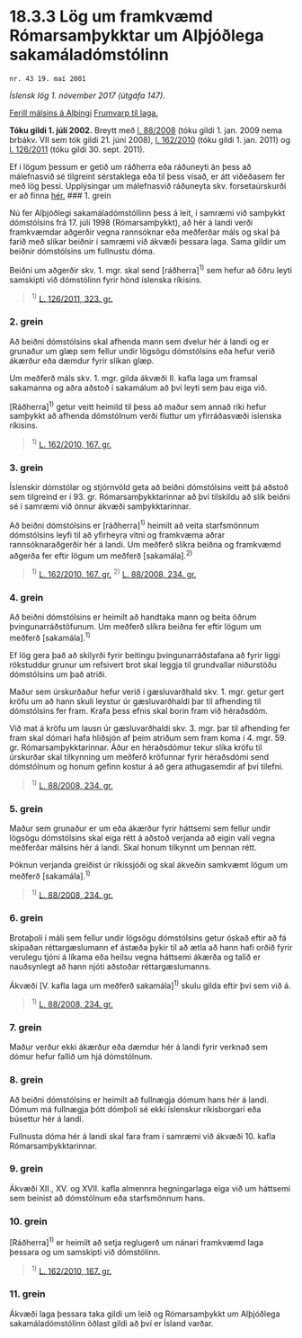 # 18.3.3 Lög um framkvæmd Rómarsamþykktar um Alþjóðlega sakamáladómstólinn

`nr. 43 19. maí 2001`

_Íslensk lög 1. nóvember 2017 (útgáfa 147)._

[Ferill málsins á Alþingi](https://www.althingi.is/thingstorf/thingmalalistar-eftir-thingum/ferill/?ltg=126&mnr=391)
[Frumvarp til laga.](https://www.althingi.is/altext/126/s/0641.html)

**Tóku gildi 1. júlí 2002.**
Breytt með
[l. 88/2008](https://althingi.is/altext/stjt/2008.088.html) (tóku gildi 1. jan. 2009 nema brbákv. VII sem tók gildi 21. júní 2008),
[l. 162/2010](https://althingi.is/altext/stjt/2010.162.html) (tóku gildi 1. jan. 2011) og
[l. 126/2011](https://althingi.is/altext/stjt/2011.126.html) (tóku gildi 30. sept. 2011).

Ef í lögum þessum er getið um ráðherra eða ráðuneyti án þess að málefnasvið sé tilgreint sérstaklega eða til þess vísað, er átt viðeðasem fer með lög þessi. Upplýsingar um málefnasvið ráðuneyta skv. forsetaúrskurði er að finna [hér.](2017015.md) ### 1. grein



Nú fer Alþjóðlegi sakamáladómstóllinn þess á leit, í samræmi við samþykkt dómstólsins frá 17. júlí 1998 (Rómarsamþykkt), að hér á landi verði framkvæmdar aðgerðir vegna rannsóknar eða meðferðar máls og skal þá farið með slíkar beiðnir í samræmi við ákvæði þessara laga. Sama gildir um beiðnir dómstólsins um fullnustu dóma.

Beiðni um aðgerðir skv. 1. mgr. skal send [ráðherra]<sup>1)</sup> sem hefur að öðru leyti samskipti við dómstólinn fyrir hönd íslenska ríkisins.

> <sup>1)</sup> [L. 126/2011, 323. gr.](https://althingi.is/altext/stjt/2011.126.html)

### 2. grein



Að beiðni dómstólsins skal afhenda mann sem dvelur hér á landi og er grunaður um glæp sem fellur undir lögsögu dómstólsins eða hefur verið ákærður eða dæmdur fyrir slíkan glæp.

Um meðferð máls skv. 1. mgr. gilda ákvæði II. kafla laga um framsal sakamanna og aðra aðstoð í sakamálum að því leyti sem þau eiga við.

[Ráðherra]<sup>1)</sup> getur veitt heimild til þess að maður sem annað ríki hefur samþykkt að afhenda dómstólnum verði fluttur um yfirráðasvæði íslenska ríkisins.

> <sup>1)</sup> [L. 162/2010, 167. gr.](https://althingi.is/altext/stjt/2010.162.html)

### 3. grein



Íslenskir dómstólar og stjórnvöld geta að beiðni dómstólsins veitt þá aðstoð sem tilgreind er í 93. gr. Rómarsamþykktarinnar að því tilskildu að slík beiðni sé í samræmi við önnur ákvæði samþykktarinnar.

Að beiðni dómstólsins er [ráðherra]<sup>1)</sup> heimilt að veita starfsmönnum dómstólsins leyfi til að yfirheyra vitni og framkvæma aðrar rannsóknaraðgerðir hér á landi. Um meðferð slíkra beiðna og framkvæmd aðgerða fer eftir lögum um meðferð [sakamála].<sup>2)</sup> 

> <sup>1)</sup> [L. 162/2010, 167. gr.](https://althingi.is/altext/stjt/2010.162.html) <sup>2)</sup> [L. 88/2008, 234. gr.](https://althingi.is/altext/stjt/2008.088.html#G234)

### 4. grein



Að beiðni dómstólsins er heimilt að handtaka mann og beita öðrum þvingunarráðstöfunum. Um meðferð slíkra beiðna fer eftir lögum um meðferð [sakamála].<sup>1)</sup> 

Ef lög gera það að skilyrði fyrir beitingu þvingunarráðstafana að fyrir liggi rökstuddur grunur um refsivert brot skal leggja til grundvallar niðurstöðu dómstólsins um það atriði.

Maður sem úrskurðaður hefur verið í gæsluvarðhald skv. 1. mgr. getur gert kröfu um að hann skuli leystur úr gæsluvarðhaldi þar til afhending til dómstólsins fer fram. Krafa þess efnis skal borin fram við héraðsdóm.

Við mat á kröfu um lausn úr gæsluvarðhaldi skv. 3. mgr. þar til afhending fer fram skal dómari hafa hliðsjón af þeim atriðum sem fram koma í 4. mgr. 59. gr. Rómarsamþykktarinnar. Áður en héraðsdómur tekur slíka kröfu til úrskurðar skal tilkynning um meðferð kröfunnar fyrir héraðsdómi send dómstólnum og honum gefinn kostur á að gera athugasemdir af því tilefni.

> <sup>1)</sup> [L. 88/2008, 234. gr.](https://althingi.is/altext/stjt/2008.088.html#G234)

### 5. grein



Maður sem grunaður er um eða ákærður fyrir háttsemi sem fellur undir lögsögu dómstólsins skal eiga rétt á aðstoð verjanda að eigin vali vegna meðferðar málsins hér á landi. Skal honum tilkynnt um þennan rétt.

Þóknun verjanda greiðist úr ríkissjóði og skal ákveðin samkvæmt lögum um meðferð [sakamála].<sup>1)</sup> 

> <sup>1)</sup> [L. 88/2008, 234. gr.](https://althingi.is/altext/stjt/2008.088.html#G234)

### 6. grein



Brotaþoli í máli sem fellur undir lögsögu dómstólsins getur óskað eftir að fá skipaðan réttargæslumann ef ástæða þykir til að ætla að hann hafi orðið fyrir verulegu tjóni á líkama eða heilsu vegna háttsemi ákærða og talið er nauðsynlegt að hann njóti aðstoðar réttargæslumanns.

Ákvæði [V. kafla laga um meðferð sakamála]<sup>1)</sup> skulu gilda eftir því sem við á.

> <sup>1)</sup> [L. 88/2008, 234. gr.](https://althingi.is/altext/stjt/2008.088.html#G234)

### 7. grein



Maður verður ekki ákærður eða dæmdur hér á landi fyrir verknað sem dómur hefur fallið um hjá dómstólnum.

### 8. grein



Að beiðni dómstólsins er heimilt að fullnægja dómum hans hér á landi. Dómum má fullnægja þótt dómþoli sé ekki íslenskur ríkisborgari eða búsettur hér á landi.

Fullnusta dóma hér á landi skal fara fram í samræmi við ákvæði 10. kafla Rómarsamþykktarinnar.

### 9. grein



Ákvæði XII., XV. og XVII. kafla almennra hegningarlaga eiga við um háttsemi sem beinist að dómstólnum eða starfsmönnum hans.

### 10. grein



[Ráðherra]<sup>1)</sup> er heimilt að setja reglugerð um nánari framkvæmd laga þessara og um samskipti við dómstólinn.

> <sup>1)</sup> [L. 162/2010, 167. gr.](https://althingi.is/altext/stjt/2010.162.html)

### 11. grein



Ákvæði laga þessara taka gildi um leið og Rómarsamþykkt um Alþjóðlega sakamáladómstólinn öðlast gildi að því er Ísland varðar.
